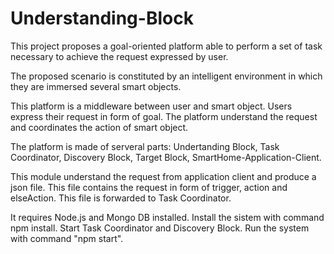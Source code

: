 # Understanding-Block

This project proposes a goal-oriented platform able to perform a set of task necessary to achieve the request expressed by user.

The proposed scenario is constituted by an intelligent environment in which they are immersed several smart objects.

This platform is a middleware between user and smart object. Users express their request in form of goal. The platform understand the request and coordinates the action of smart object.

The platform is made of serveral parts: Undertanding Block, Task Coordinator, Discovery Block, Target Block, SmartHome-Application-Client.

This module understand the request from application client and produce a json file. This file contains the request in form of trigger, action and elseAction. This file is forwarded to Task Coordinator.

It requires Node.js and Mongo DB installed.
Install the sistem with command npm install.
Start Task Coordinator and Discovery Block.
Run the system with command "npm start".
